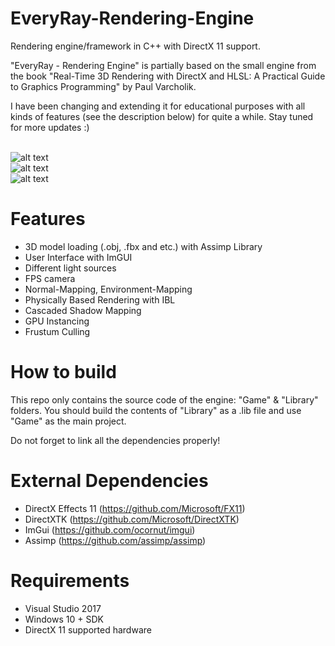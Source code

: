 # EveryRay-Rendering-Engine
Rendering engine/framework in C++ with DirectX 11 support. 

"EveryRay - Rendering Engine" is partially based on the small engine from the book "Real-Time 3D Rendering with DirectX and HLSL: A Practical Guide to Graphics Programming" by Paul Varcholik.

I have been changing and extending it for educational purposes with all kinds of features (see the description below) for quite a while. Stay tuned for more updates :)

<br>![alt text](https://preview.ibb.co/jVodie/Every_Ray_PBR.png")
<br>![alt text](https://preview.ibb.co/h069pK/Every_Ray_CSM.png")
<br>![alt text](https://preview.ibb.co/fqP3uK/Every_Ray_Instancing.png")

# Features
- 3D model loading (.obj, .fbx and etc.) with Assimp Library
- User Interface with ImGUI
- Different light sources
- FPS camera
- Normal-Mapping, Environment-Mapping
- Physically Based Rendering with IBL
- Cascaded Shadow Mapping
- GPU Instancing
- Frustum Culling

# How to build
This repo only contains the source code of the engine: "Game" & "Library" folders. You should build the contents of "Library" as a .lib file and use "Game" as the main project.

Do not forget to link all the dependencies properly!

# External Dependencies
- DirectX Effects 11 (https://github.com/Microsoft/FX11)
- DirectXTK (https://github.com/Microsoft/DirectXTK)
- ImGui (https://github.com/ocornut/imgui)
- Assimp (https://github.com/assimp/assimp)

# Requirements
- Visual Studio 2017
- Windows 10 + SDK
- DirectX 11 supported hardware
